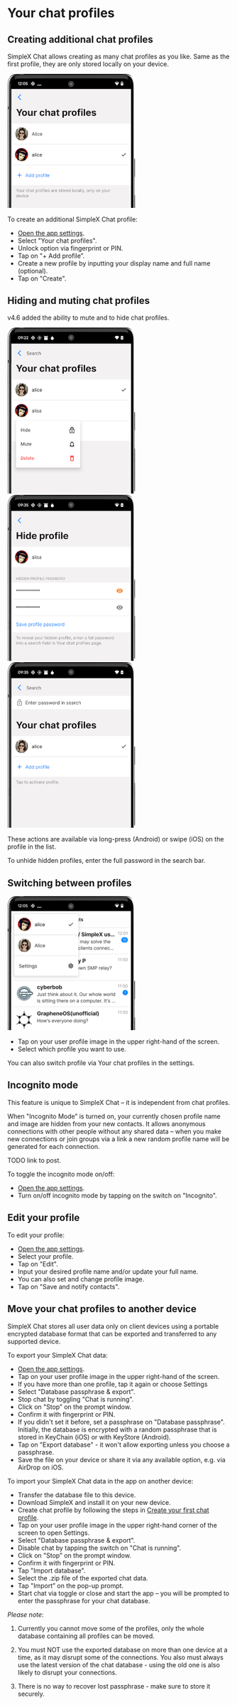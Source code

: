 # Your chat profiles

## Creating additional chat profiles

SimpleX Chat allows creating as many chat profiles as you like. Same as the first profile, they are only stored locally on your device.

<img src="../../blog/images/20230204-profiles2.png" width="288">

To create an additional SimpleX Chat profile:

- [Open the app settings](./app-settings.md#opening-the-app-settings).
- Select "Your chat profiles".
- Unlock option via fingerprint or PIN.
- Tap on "+ Add profile”.
- Create a new profile by inputting your display name and full name (optional).
- Tap on "Create".

## Hiding and muting chat profiles

v4.6 added the ability to mute and to hide chat profiles.

<img src="../../blog/images/20230328-hidden-profiles1.png" width="288"> &nbsp;&nbsp; <img src="../../blog/images/20230328-hidden-profiles2.png" width="288"> &nbsp;&nbsp; <img src="../../blog/images/20230328-hidden-profiles3.png" width="288">

These actions are available via long-press (Android) or swipe (iOS) on the profile in the list.

To unhide hidden profiles, enter the full password in the search bar.

## Switching between profiles

<img src="../../blog/images/20230204-profiles1.png" width="288">

- Tap on your user profile image in the upper right-hand of the screen.
- Select which profile you want to use.

You can also switch profile via Your chat profiles in the settings.

## Incognito mode

This feature is unique to SimpleX Chat – it is independent from chat profiles.

When "Incognito Mode” is turned on, your currently chosen profile name and image are hidden from your new contacts. It allows anonymous connections with other people without any shared data – when you make new connections or join groups via a link a new random profile name will be generated for each connection.

TODO link to post.

To toggle the incognito mode on/off:

- [Open the app settings](./app-settings.md#opening-the-app-settings).
- Turn on/off incognito mode by tapping on the switch on "Incognito".

## Edit your profile

To edit your profile:

- [Open the app settings](./app-settings.md#opening-the-app-settings).
- Select your profile.
- Tap on "Edit".
- Input your desired profile name and/or update your full name.
- You can also set and change profile image.
- Tap on "Save and notify contacts".

## Move your chat profiles to another device

SimpleX Chat stores all user data only on client devices using a portable encrypted database format that can be exported and transferred to any supported device.

To export your SimpleX Chat data:

- [Open the app settings](./app-settings.md#opening-the-app-settings).
- Tap on your user profile image in the upper right-hand of the screen.
- If you have more than one profile, tap it again or choose Settings
- Select "Database passphrase & export".
- Stop chat by toggling "Chat is running".
- Click on "Stop” on the prompt window.
- Confirm it with fingerprint or PIN.
- If you didn't set it before, set a passphrase on "Database passphrase". Initially, the database is encrypted with a random passphrase that is stored in KeyChain (iOS) or with KeyStore (Android).
- Tap on "Export database" - it won't allow exporting unless you choose a passphrase.
- Save the file on your device or share it via any available option, e.g. via AirDrop on iOS.

To import your SimpleX Chat data in the app on another device:

- Transfer the database file to this device.
- Download SimpleX and install it on your new device.
- Create chat profile by following the steps in [Create your first chat profile](#create-yout-first-chat-profile).
- Tap on your user profile image in the upper right-hand corner of the screen to open Settings.
- Select "Database passphrase & export".
- Disable chat by tapping the switch on "Chat is running".
- Click on "Stop” on the prompt window.
- Confirm it with fingerprint or PIN.
- Tap "Import database".
- Select the .zip file of the exported chat data.
- Tap "Import” on the pop-up prompt.
- Start chat via toggle or close and start the app – you will be prompted to enter the passphrase for your chat database.

_Please note_:

1. Currently you cannot move some of the profiles, only the whole database containing all profiles can be moved.

2. You must NOT use the exported database on more than one device at a time, as it may disrupt some of the connections. You also must always use the latest version of the chat database - using the old one is also likely to disrupt your connections.

3. There is no way to recover lost passphrase - make sure to store it securely.
